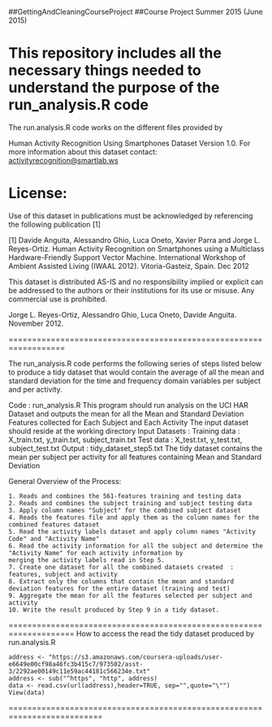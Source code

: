 ##GettingAndCleaningCourseProject
##Course Project Summer 2015 (June 2015)

This repository includes all the necessary things needed to understand the purpose of the run_analysis.R code 
=================================================================
The run.analysis.R code works on the different files provided by 

Human Activity Recognition Using Smartphones Dataset Version 1.0. 
For more information about this dataset contact: activityrecognition@smartlab.ws

License:
========
Use of this dataset in publications must be acknowledged by referencing the following publication [1] 

[1] Davide Anguita, Alessandro Ghio, Luca Oneto, Xavier Parra and Jorge L. Reyes-Ortiz. Human Activity Recognition on Smartphones using a Multiclass Hardware-Friendly Support Vector Machine. International Workshop of Ambient Assisted Living (IWAAL 2012). Vitoria-Gasteiz, Spain. Dec 2012

This dataset is distributed AS-IS and no responsibility implied or explicit can be addressed to the authors or their institutions for its use or misuse. Any commercial use is prohibited.

Jorge L. Reyes-Ortiz, Alessandro Ghio, Luca Oneto, Davide Anguita. November 2012.

==================================================================

The run_analysis.R code performs the following series of steps listed below to produce a tidy dataset that would contain the average of all the mean and standard deviation for the time and frequency domain variables per subject and per activity.

Code : run_analysis.R 
 This program should run analysis on the UCI HAR Dataset and outputs the mean 
 for all the Mean and Standard Deviation Features collected for Each Subject and Each Activity 
 The input dataset should reside at the working directory 
 Input Datasets : 
 Training data : X_train.txt, y_train.txt, subject_train.txt
 Test     data : X_test.txt,  y_test.txt,  subject_test.txt
 Output : tidy_dataset_step5.txt
 The tidy dataset contains the mean per subject per activity for all features containing Mean and Standard Deviation 


General Overview of the Process:

    1. Reads and combines the 561-features training and testing data
    2. Reads and combines the subject training and subject testing data
    3. Apply column names "Subject" for the combined subject dataset
    4. Reads the features file and apply them as the column names for the combined features dataset 
    5. Read the activity labels dataset and apply column names "Activity Code" and "Activity Name"
    6. Read the activity information for all the subject and determine the "Activity Name" for each activity information by
    merging the activity labels read in Step 5.
    7. Create one dataset for all the combined datasets created  : features, subject and activity 
    8. Extract only the columns that contain the mean and standard deviation features for the entire dataset (training and test)
    9. Aggregate the mean for all the features selected per subject and activity 
    10. Write the result produced by Step 9 in a tidy dataset.
    
    
====================================================================
How to access the read the tidy dataset produced by run.analysis.R

    address <- "https://s3.amazonaws.com/coursera-uploads/user-e6649e00cf98a46fc3b415c7/973502/asst-3/2292ae00149c11e59ac44181c566234e.txt"
    address <- sub("^https", "http", address)
    data <- read.csv(url(address),header=TRUE, sep="",quote="\"")
    View(data)
==========================================================================

